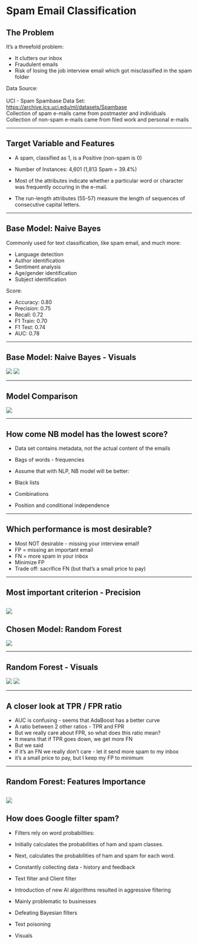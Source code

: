 # Spam Email Classification

## The Problem
It’s  a threefold problem:
* It clutters our inbox
* Fraudulent emails 
* Risk of losing the job interview email which got misclassified  in the spam folder

Data Source: <br />
 <br />UCI - Spam Spambase Data Set: https://archive.ics.uci.edu/ml/datasets/Spambase   
Collection of spam e-mails came from postmaster and individuals    
Collection of non-spam e-mails came from filed work and personal e-mails

---
## Target Variable and Features


* A spam, classified as 1, is a Positive (non-spam is 0)

* Number of Instances: 4,601 (1,813 Spam = 39.4%)


* Most of the attributes indicate whether a particular word or character was frequently occuring in the e-mail.  
* The run-length attributes (55-57) measure the length of sequences of consecutive capital letters. 

---

## Base Model:  Naive Bayes

Commonly used for text classification, like spam email, and much more:  
* Language detection
* Author identification
* Sentiment analysis
* Age/gender identification
* Subject identification

Score:  
- Accuracy: 0.80
- Precision: 0.75
- Recall: 0.72
- F1 Train: 0.70
- F1 Test: 0.74
- AUC: 0.78

---

## Base Model:  Naive Bayes - Visuals
![](https://github.com/ram-avni/prj_3_classification/blob/master/visuals/NB%20-%20cm.png)
![](https://github.com/ram-avni/prj_3_classification/blob/master/visuals/NB%20-%20auc.png)


---

## Model Comparison
![](https://github.com/ram-avni/prj_3_classification/blob/master/visuals/Model%20comparison.png)

---

## How come NB model has the lowest score?
- Data set contains metadata, not the actual content of the emails
- Bags of words - frequencies

- Assume that with NLP, NB model will be better: 
- Black lists
- Combinations
- Position and conditional independence 

---

## Which performance is most desirable?
- Most NOT desirable - missing your interview email!
- FP = missing an important email
- FN = more spam in your inbox
- Minimize FP 
- Trade off:  sacrifice FN (but that’s a small price to pay)

---

## Most important criterion - Precision
![](https://github.com/ram-avni/prj_3_classification/blob/master/visuals/precision.png)
---

## Chosen Model:  Random Forest
![](https://github.com/ram-avni/prj_3_classification/blob/master/visuals/Chosen%20model.png)

---

## Random Forest - Visuals
![](https://github.com/ram-avni/prj_3_classification/blob/master/visuals/RF%20-%20cm.png)
![](https://github.com/ram-avni/prj_3_classification/blob/master/visuals/RF%20-%20auc.png)

---

## A closer look at TPR / FPR ratio
- AUC is confusing - seems that AdaBoost has a better curve
- A ratio between 2 other ratios - TPR and FPR
- But we really care about FPR, so what does this ratio mean? 
- It means that if TPR goes down, we get more FN
- But we said 
- if it’s an FN we really don’t care - let it send more spam to my inbox
- it’s a small price to pay, but I keep my FP to minimum

---

## Random Forest:  Features Importance
![](https://github.com/ram-avni/prj_3_classification/blob/master/visuals/RF%20-%20features%20importance.png)
---

## How does Google filter spam?
- Filters rely on word probabilities:
- Initially calculates the probabilities of ham and spam classes.
- Next, calculates the probabilities of ham and spam for each word.
- Constantly collecting data - history and feedback
- Text filter and Client  filter
- Introduction of new AI algorithms resulted in aggressive filtering
- Mainly problematic to businesses

- Defeating Bayesian filters
- Text poisoning
- Visuals



